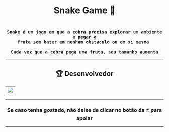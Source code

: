 # <p align="center"> Snake Game 🐍 </p> 

### <div align="center"><code> Snake é um jogo em que a cobra precisa explorar um ambiente e pegar a fruta sem bater em nenhum obstáculo ou em si mesma </code><br><code> Cada vez que a cobra pega uma fruta, seu tamanho aumenta </code></div>
 

-------------------------------------------------------------------------------------------------------------------------------------------

## <p align="center"> 🏆 Desenvolvedor </p> 

<table align="center">
	<tr>
		<td>
            <a href="https://github.com/onlygr/spotify-clone/graphs/contributors">
              <img src="https://contrib.rocks/image?repo=onlygr/spotify-clone" />
            </a>
        </td>
	</tr>
</table>

----------------------------------------------------------

### <p align="center"> Se caso tenha gostado, não deixe de clicar no botão da ⭐ para apoiar </p>

----------------------------------------------------------
